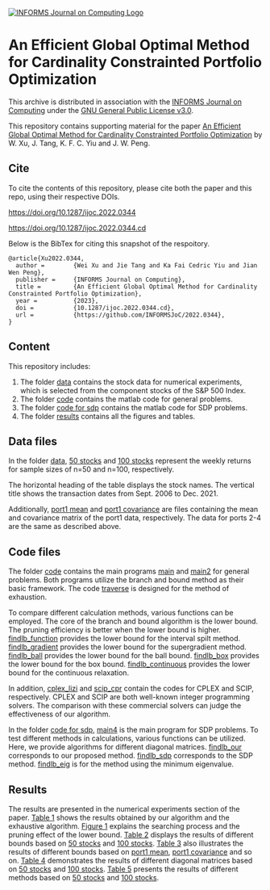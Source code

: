 [![INFORMS Journal on Computing Logo](https://INFORMSJoC.github.io/logos/INFORMS_Journal_on_Computing_Header.jpg)](https://pubsonline.informs.org/journal/ijoc)

# An Efficient Global Optimal Method for Cardinality Constrainted Portfolio Optimization

This archive is distributed in association with the [INFORMS Journal on
Computing](https://pubsonline.informs.org/journal/ijoc) under the [GNU General Public License v3.0](LICENSE).

This repository contains supporting material for the paper
[An Efficient Global Optimal Method for Cardinality Constrainted Portfolio Optimization](https://doi.org/10.1287/ijoc.2022.0344) by W. Xu, J. Tang, K. F. C. Yiu and J. W. Peng. 

## Cite

To cite the contents of this repository, please cite both the paper and this repo, using their respective DOIs.

https://doi.org/10.1287/ijoc.2022.0344

https://doi.org/10.1287/ijoc.2022.0344.cd

Below is the BibTex for citing this snapshot of the respoitory.

```
@article{Xu2022.0344,
  author =        {Wei Xu and Jie Tang and Ka Fai Cedric Yiu and Jian Wen Peng},
  publisher =     {INFORMS Journal on Computing},
  title =         {An Efficient Global Optimal Method for Cardinality Constrainted Portfolio Optimization},
  year =          {2023},
  doi =           {10.1287/ijoc.2022.0344.cd},
  url =           {https://github.com/INFORMSJoC/2022.0344},
}  
```

## Content

This repository includes:

1. The folder [data](data) contains the stock data for numerical experiments, which is selected from the component stocks of the S&P 500 Index.
2. The folder [code](code) contains the matlab code for general problems.
3. The folder [code for sdp](code_for_sdp) contains the matlab code for SDP problems.
4. The folder [results](results) contains all the figures and tables.

## Data files

In the folder [data](data), [50 stocks](data/50_stocks.xlsx) and [100 stocks](data/100_stocks.xlsx) represent the weekly returns for sample sizes of n=50 and n=100, respectively. 

The horizontal heading of the table displays the stock names. The vertical title shows the transaction dates from Sept. 2006 to Dec. 2021. 

Additionally, [port1 mean](data/port1_mean.txt) and [port1 covariance](data/port1_covariance.txt) are files containing the mean and covariance matrix of the port1 data, respectively. The data for ports 2-4 are the same as described above.

## Code files

The folder [code](code) contains the main programs [main](code/main.m) and [main2](code/main2.m) for general problems. 
Both programs utilize the branch and bound method as their basic framework. The code [traverse](code/traverse.m) is designed for the method of exhaustion.

To compare different calculation methods, various functions can be employed. The core of the branch and bound
algorithm is the lower bound. The pruning efficiency is better when the lower bound is higher. 
[findlb_function](code/findlb_function.m) provides the lower bound for the interval spilt method.
[findlb_gradient](code/findlb_gradient.m) provides the lower bound for the supergradient method.
[findlb_ball](code/findlb_ball.m) provides the lower bound for the ball bound.
[findlb_box](code/findlb_box.m) provides the lower bound for the box bound.
[findlb_continuous](code/findlb_continuous.m) provides the lower bound for the continuous relaxation.

In addition, [cplex_lizi](code/cplex_lizi.m) and [scip_cpr](code/scip_cpr.m) contain the codes for CPLEX and SCIP, respectively. CPLEX and SCIP are both
well-known integer programming solvers. The comparison with these commercial solvers can judge the effectiveness of our algorithm.

In the folder [code for sdp](code_for_sdp), [main4](code_for_sdp/main4.m) is the main program for SDP problems.
To test different methods in calculations, various functions can be utilized. Here, we provide algorithms for different diagonal matrices.
[findlb_our](code_for_sdp/findlb_our.m) corresponds to our proposed method.
[findlb_sdp](code_for_sdp/findlb_sdp.m) corresponds to the SDP method.
[findlb_eig](code_for_sdp/findlb_eig.m) is for the method using the minimum eigenvalue.

## Results

The results are presented in the numerical experiments section of the paper. 
[Table 1](results/Table_1_Verification_of_the_global_optimality.xlsx) shows the results obtained by our algorithm and the exhaustive algorithm. 
[Figure 1](results/Figure_1_Searching_process_of_our_method.png) explains the searching process and the pruning effect of the lower bound. 
[Table 2](results/Table_2_Comparison_among_different_lower_bounds_based_on_S&P_500.xlsx) displays the results of different bounds based on [50 stocks](data/50_stocks.xlsx) and [100 stocks](data/100_stocks.xlsx). 
[Table 3](results/Table_3_Comparison_among_different_lower_bounds_on_common_data_sets.xlsx) also illustrates the results of different bounds based on [port1 mean](data/port1_mean.txt), [port1 covariance](data/port1_covariance.txt) and so on. 
[Table 4](results/Table_4_Comparison_among_different_diagonal_matrices.xlsx) demonstrates the results of different diagonal matrices based on [50 stocks](data/50_stocks.xlsx) and [100 stocks](data/100_stocks.xlsx). 
[Table 5](results/Table_5_Comparison_among_different_methods_based_on_S&P_500.xlsx) presents the results of different methods based on [50 stocks](data/50_stocks.xlsx) and [100 stocks](data/100_stocks.xlsx).
